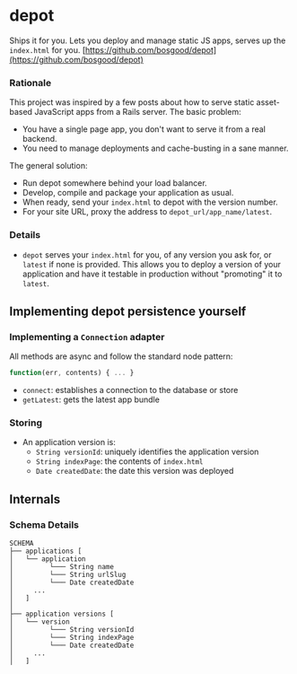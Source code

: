 depot
=====

Ships it for you. Lets you deploy and manage static JS apps, serves up the `index.html` for you. [https://github.com/bosgood/depot](https://github.com/bosgood/depot)

### Rationale

This project was inspired by a few posts about how to serve static asset-based JavaScript apps from a Rails server. The basic problem:

* You have a single page app, you don't want to serve it from a real backend.
* You need to manage deployments and cache-busting in a sane manner.

The general solution:

* Run depot somewhere behind your load balancer.
* Develop, compile and package your application as usual.
* When ready, send your `index.html` to depot with the version number.
* For your site URL, proxy the address to `depot_url/app_name/latest`.

### Details

* `depot` serves your `index.html` for you, of any version you ask for, or `latest` if none is provided. This allows you to deploy a version of your application and have it testable in production without "promoting" it to `latest`.

## Implementing depot persistence yourself

### Implementing a `Connection` adapter

All methods are async and follow the standard node pattern:

```js
function(err, contents) { ... }
```

* `connect`: establishes a connection to the database or store
* `getLatest`: gets the latest app bundle

### Storing

* An application version is:
  * `String versionId`: uniquely identifies the application version
  * `String indexPage`: the contents of `index.html`
  * `Date createdDate`: the date this version was deployed

## Internals

### Schema Details

```
SCHEMA
├── applications [
│   └── application
│         └─── String name
│         └─── String urlSlug
│         └─── Date createdDate
│     ...
│   ]
│
├── application versions [
│   └── version
│         └─── String versionId
│         └─── String indexPage
│         └─── Date createdDate
│     ...
│   ]
```